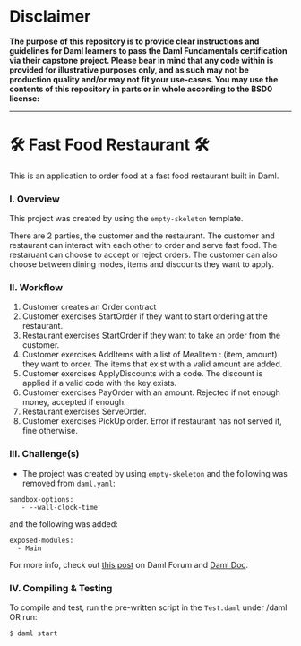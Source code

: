 # Disclaimer

**The purpose of this repository is to provide clear instructions and guidelines for Daml learners to pass the Daml Fundamentals certification via their capstone project. Please bear in mind that any code within is provided for illustrative purposes only, and as such may not be production quality and/or may not fit your use-cases. You may use the contents of this repository in parts or in whole according to the BSD0 license:**

---

# 🛠️ Fast Food Restaurant 🛠️ 
This is an application to order food at a fast food restaurant built in Daml.

### I. Overview 
This project was created by using the `empty-skeleton` template. 

There are 2 parties, the customer and the restaurant. The customer and restaurant can interact with each other to order and serve fast food. The restaruant can choose to accept or reject orders. The customer can also choose between dining modes, items and discounts they want to apply. 


### II. Workflow
  1. Customer creates an Order contract
  2. Customer exercises StartOrder if they want to start ordering at the restaurant.
  3. Restaurant exercises StartOrder if they want to take an order from the customer.
  4. Customer exercises AddItems with a list of MealItem : (item, amount) they want to order. The items that exist with a valid amount are added.
  5. Customer exercises ApplyDiscounts with a code. The discount is applied if a valid code with the key exists. 
  6. Customer exercises PayOrder with an amount. Rejected if not enough money, accepted if enough. 
  7. Restaurant exercises ServeOrder. 
  8. Customer exercises PickUp order. Error if restaurant has not served it, fine otherwise. 

### III. Challenge(s)
* The project was created by using `empty-skeleton` and the following was removed from `daml.yaml`:
```
sandbox-options:
   - --wall-clock-time
```
and the following was added:

```
exposed-modules:
  - Main
```
For more info, check out [this post](https://discuss.daml.com/t/sandbox-options-wall-clock-time/5692/16?u=cathy_jung) on Daml Forum and [Daml Doc](https://docs.daml.com/tools/navigator/index.html?&_ga=2.48248804.337210607.1673989679-241632404.1672853064&_gac=1.17025355.1673455980.CjwKCAiA2fmdBhBpEiwA4CcHzfI2w1_D95zAr3_d6QTypOMXGTpUxtS06c55inucNwZvUZn4AebsJxoCZEgQAvD_BwE&_gl=1*elem6v*_ga*MjQxNjMyNDA0LjE2NzI4NTMwNjQ.*_ga_GVK9ZHZSMR*MTY3Mzk5NDQzOS4zMS4xLjE2NzM5OTQ3MDcuMC4wLjA.#logging-in-as-a-party).


### IV. Compiling & Testing
To compile and test, run the pre-written script in the `Test.daml` under /daml OR run:
```
$ daml start
```